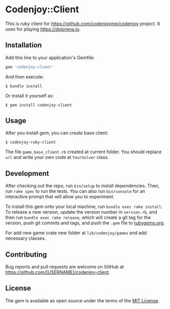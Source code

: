 # Codenjoy::Client

This is ruby client for https://github.com/codenjoyme/codenjoy project. It uses for playing https://dojorena.io.

## Installation

Add this line to your application's Gemfile:

```ruby
gem 'codenjoy-client'
```

And then execute:

    $ bundle install

Or install it yourself as:

    $ gem install codenjoy-client

## Usage

After you install gem, you can create base client:

    $ codenjoy-ruby-client

The file `game_base_client.rb` created at current folder. You should replace `url` and write your own code at `YourSolver` class.

## Development

After checking out the repo, run `bin/setup` to install dependencies. Then, run `rake spec` to run the tests. You can also run `bin/console` for an interactive prompt that will allow you to experiment.

To install this gem onto your local machine, run `bundle exec rake install`. To release a new version, update the version number in `version.rb`, and then run `bundle exec rake release`, which will create a git tag for the version, push git commits and tags, and push the `.gem` file to [rubygems.org](https://rubygems.org).

For add new game crate new folder at `lib/codenjoy/games` and add necessary classes.

## Contributing

Bug reports and pull requests are welcome on GitHub at https://github.com/[USERNAME]/codenjoy-client.


## License

The gem is available as open source under the terms of the [MIT License](https://opensource.org/licenses/MIT).
